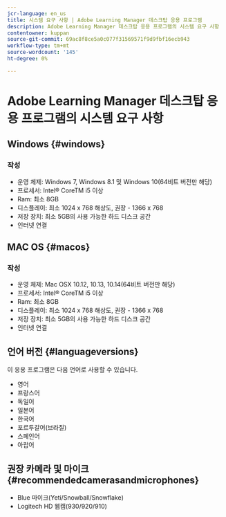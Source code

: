 ```yaml
---
jcr-language: en_us
title: 시스템 요구 사항 | Adobe Learning Manager 데스크탑 응용 프로그램
description: Adobe Learning Manager 데스크탑 응용 프로그램의 시스템 요구 사항
contentowner: kuppan
source-git-commit: 69ac8f8ce5a0c077f31569571f9d9fbf16ecb943
workflow-type: tm+mt
source-wordcount: '145'
ht-degree: 0%

---
```




# Adobe Learning Manager 데스크탑 응용 프로그램의 시스템 요구 사항

## Windows {#windows}

### 작성

* 운영 체제: Windows 7, Windows 8.1 및 Windows 10(64비트 버전만 해당)
* 프로세서: Intel® CoreTM i5 이상
* Ram: 최소 8GB
* 디스플레이: 최소 1024 x 768 해상도, 권장 - 1366 x 768
* 저장 장치: 최소 5GB의 사용 가능한 하드 디스크 공간
* 인터넷 연결

## MAC OS {#macos}

### 작성

* 운영 체제: Mac OSX 10.12, 10.13, 10.14(64비트 버전만 해당)
* 프로세서: Intel® CoreTM i5 이상
* Ram: 최소 8GB
* 디스플레이: 최소 1024 x 768 해상도, 권장 - 1366 x 768
* 저장 장치: 최소 5GB의 사용 가능한 하드 디스크 공간
* 인터넷 연결

## 언어 버전 {#languageversions}

이 응용 프로그램은 다음 언어로 사용할 수 있습니다.

* 영어
* 프랑스어
* 독일어
* 일본어
* 한국어
* 포르투갈어(브라질)
* 스페인어
* 아랍어

## 권장 카메라 및 마이크 {#recommendedcamerasandmicrophones}

* Blue 마이크(Yeti/Snowball/Snowflake)
* Logitech HD 웹캠(930/920/910)
